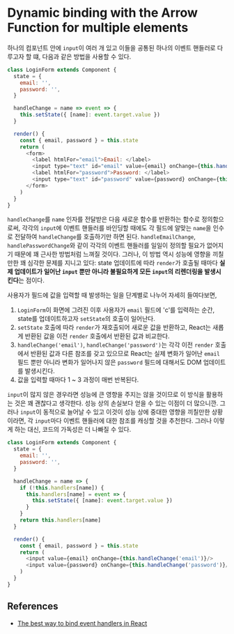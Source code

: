 # Dynamic binding with the Arrow Function for multiple elements

하나의 컴포넌트 안에 `input`이 여러 개 있고 이들을 공통된 하나의 이벤트 핸들러로 다루고자 할 떄, 다음과 같은 방법을 사용할 수 있다.

```javascript
class LoginForm extends Component {
  state = {
    email: '',
    password: '',
  }

  handleChange = name => event => {
    this.setState({ [name]: event.target.value })
  }

  render() {
    const { email, password } = this.state
    return (
      <form>
        <label htmlFor="email">Email: </label>
        <input type="text" id="email" value={email} onChange={this.handleChange('email')}/>
        <label htmlFor="password">Password: </label>
        <input type="text" id="password" value={password} onChange={this.handleChange('password')}/>
      </form>
    )
  }
}
```

`handleChange`를 `name` 인자를 전달받은 다음 새로운 함수를 반환하는 함수로 정의함으로써, 각각의 `input`에 이벤트 핸들러를 바인딩할 때에도 각 필드에 알맞는 `name`을 인수로 전달하여 `handleChange`를 호출하기만 하면 된다. `handleEmailChange`, `handlePasswordChange`와 같이 각각의 이벤트 핸들러를 일일이 정의할 필요가 없어지기 때문에 꽤 근사한 방법처럼 느껴질 것이다. 그러나, 이 방법 역시 성능에 영향을 끼칠만한 꽤 심각한 문제를 지니고 있다: state 업데이트에 따라 `render`가 호출될 때마다 **실제 업데이트가 일어난 `input` 뿐만 아니라 불필요하게 모든 `input`의 리렌더링을 발생시킨다**는 점이다.

사용자가 필드에 값을 입력할 때 발생하는 일을 단계별로 나누어 자세히 들여다보면,

1. `LoginForm`이 화면에 그려진 이후 사용자가 `email` 필드에 'c'를 입력하는 순간, state를 업데이트하고자 `setState`의 호출이 일어난다.
2. `setState` 호출에 따라 `render`가 재호출되어 새로운 값을 반환하고, React는 새롭게 반환된 값을 이전 `render` 호출에서 반환된 값과 비교한다.
3. `handleChange('email')`, `handleChange('password')`는 각각 이전 `render` 호출에서 반환된 값과 다른 참조를 갖고 있으므로 React는 실제 변화가 일어난 `email` 필드 뿐만 아니라 변화가 일어나지 않은 `password` 필드에 대해서도 DOM 업데이트를 발생시킨다.
4. 값을 입력할 때마다 1 ~ 3 과정이 매번 반복된다.

`input`이 많지 않은 경우라면 성능에 큰 영향을 주지는 않을 것이므로 이 방식을 활용하는 것은 꽤 괜찮다고 생각한다. 성능 상의 손실보다 얻을 수 있는 이점이 더 많으니깐. 그러나 `input`이 동적으로 늘어날 수 있고 이것이 성능 상에 중대한 영향을 끼칠만한 상황이라면, 각 `input`마다 이벤트 핸들러에 대한 참조를 캐싱할 것을 추천한다. 그러나 이렇게 하는 대신, 코드의 가독성은 더 나빠질 수 있다.

```javascript
class LoginForm extends Component {
  state = {
    email: '',
    password: '',
  }

  handleChange = name => {
    if (!this.handlers[name]) {
      this.handlers[name] = event => {
        this.setState({ [name]: event.target.value })
      }
    }
    return this.handlers[name]
  }

  render() {
    const { email, password } = this.state
    return (
      <input value={email} onChange={this.handleChange('email')}/>
      <input value={password} onChange={this.handleChange('password')}/>
    )
  }
}
```

## References

* [The best way to bind event handlers in React](https://medium.freecodecamp.org/the-best-way-to-bind-event-handlers-in-react-282db2cf1530)

